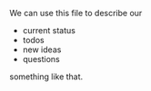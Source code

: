 We can use this file to describe our 
- current status
- todos
- new ideas
- questions

something like that.


